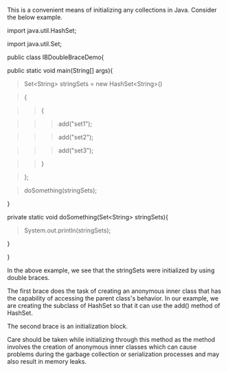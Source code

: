 This is a convenient means of initializing any collections in Java.
Consider the below example.

import java.util.HashSet;

import java.util.Set;

public class IBDoubleBraceDemo{

public static void main(String\[\] args){

> Set\<String> stringSets = new HashSet\<String>()

> {

>> {

>>> add(\"set1\");

>>> add(\"set2\");

>>> add(\"set3\");

>> }

> };

> doSomething(stringSets);

}

private static void doSomething(Set\<String> stringSets){

> System.out.println(stringSets);

}

}

In the above example, we see that the stringSets were initialized by
using double braces.

The first brace does the task of creating an anonymous inner class that
has the capability of accessing the parent class's behavior. In our
example, we are creating the subclass of HashSet so that it can use the
add() method of HashSet.

The second brace is an initialization block.

Care should be taken while initializing through this method as the
method involves the creation of anonymous inner classes which can cause
problems during the garbage collection or serialization processes and
may also result in memory leaks.